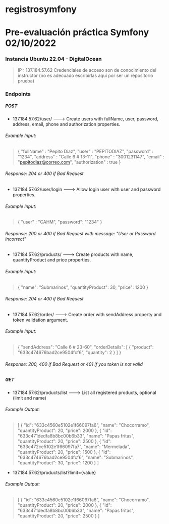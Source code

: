 # registrosymfony

# Pre-evaluación práctica Symfony 02/10/2022

### Instancia Ubuntu 22.04 - DigitalOcean

> IP : 137.184.57.62
> Credenciales de acceso son de conocimiento del instructor (no es adecuado escribirlas aquí por ser un repositorio prueba)

### Endpoints

##### POST

* 137.184.57.62/user/ ---> Create users with fullName, user, password, address, email, phone and authorization properties.

###### Example Input:

> {
    "fullName" : "Pepito Diaz",
    "user" : "PEPITODIAZ",
    "password" : "1234",
    "address" : "Calle 6 # 13-11",
    "phone" : "3001231147",
    "email" : "pepitodiaz@correo.com",
    "authorization" : true
   }
   
###### Response: 204 or 400 if Bad Request

* 137.184.57.62/user/login ---> Allow login user with user and password properties.

###### Example Input:

> {
    "user" : "CAHM",
    "password": "1234"
  }
  
###### Response: 200 or 400 if Bad Request with message: "User or Password incorrect"

* 137.184.57.62/products/ ---> Create products with name, quantityProduct and price properties.

###### Example Input:

> {
    "name": "Submarinos",
    "quantityProduct": 30,
    "price": 1200
  }
  
###### Response: 204 or 400 if Bad Request

* 137.184.57.62/order/ ---> Create order with sendAddress property and token validation argument.

###### Example Input:

> {
    "sendAddress": "Calle 6 # 23-60",
    "orderDetails": [
        {
            "product": "633c474676bad2ce9504fcf6",
            "quantity": 2
        }
    ]
  }
  
###### Response: 200, 400 if Bad Request or 401 if you token is not valid

##### GET

* 137.184.57.62/products/list ---> List all registered products, optional (limit and name)

###### Example Output:

> [
    {
        "id": "633c4560e5102e1f66097fa6",
        "name": "Chocorramo",
        "quantityProduct": 20,
        "price": 2000
    },
    {
        "id": "633c471dedfa8b8bc00b6b33",
        "name": "Papas fritas",
        "quantityProduct": 20,
        "price": 2500
    },
    {
        "id": "633c472ce5102e1f66097fa7",
        "name": "Mermelada",
        "quantityProduct": 20,
        "price": 1500
    },
    {
        "id": "633c474676bad2ce9504fcf6",
        "name": "Submarinos",
        "quantityProduct": 30,
        "price": 1200
    }
 ]
 
 * 137.184.57.62/products/list?limit={value}
 
 ###### Example Output:
 
 > [
    {
        "id": "633c4560e5102e1f66097fa6",
        "name": "Chocorramo",
        "quantityProduct": 20,
        "price": 2000
    },
    {
        "id": "633c471dedfa8b8bc00b6b33",
        "name": "Papas fritas",
        "quantityProduct": 20,
        "price": 2500
    }
  ]
